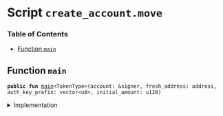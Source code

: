 
<a name="SCRIPT"></a>

# Script `create_account.move`

### Table of Contents

-  [Function `main`](#SCRIPT_main)



<a name="SCRIPT_main"></a>

## Function `main`



<pre><code><b>public</b> <b>fun</b> <a href="#SCRIPT_main">main</a>&lt;TokenType&gt;(account: &signer, fresh_address: address, auth_key_prefix: vector&lt;u8&gt;, initial_amount: u128)
</code></pre>



<details>
<summary>Implementation</summary>


<pre><code><b>fun</b> <a href="#SCRIPT_main">main</a>&lt;TokenType&gt;(account: &signer, fresh_address: address, auth_key_prefix: vector&lt;u8&gt;, initial_amount: u128) {
  <a href="../../modules/doc/Account.md#0x1_Account_create_account">Account::create_account</a>&lt;TokenType&gt;(fresh_address, auth_key_prefix);
  <b>if</b> (initial_amount &gt; 0) <a href="../../modules/doc/Account.md#0x1_Account_deposit">Account::deposit</a>(account,
        fresh_address,
        <a href="../../modules/doc/Account.md#0x1_Account_withdraw_from">Account::withdraw_from</a>&lt;TokenType&gt;(account, initial_amount)
     );
}
</code></pre>



</details>
